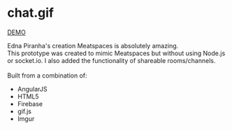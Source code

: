 chat.gif
=======
<a href='http://bittopia.ca/dev/chat/'>DEMO</a>


Edna Piranha's creation Meatspaces is absolutely amazing.
<br />
This prototype was created to mimic Meatspaces but without using Node.js or socket.io. I also added the functionality of shareable rooms/channels. 
<br /><br />
Built from a combination of: 
<ul>
        <li>AngularJS</li>
        <li>HTML5</li>
        <li>Firebase</li>
        <li>gif.js</li>
        <li>Imgur</li>
</ul>    

